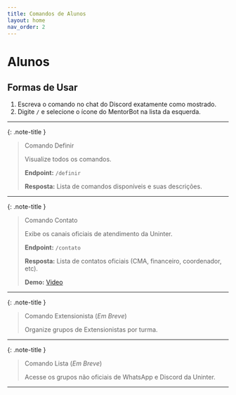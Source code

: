 ```yaml
---
title: Comandos de Alunos
layout: home
nav_order: 2
---
```


# Alunos

## Formas de Usar

1. Escreva o comando no chat do Discord exatamente como mostrado.
2. Digite `/` e selecione o ícone do MentorBot na lista da esquerda.

---

{: .note-title }
> Comando Definir
>
> Visualize todos os comandos.
>
> **Endpoint:**
> `/definir`
>
> **Resposta:**
> Lista de comandos disponíveis e suas descrições.

---

{: .note-title }
> Comando Contato
>
> Exibe os canais oficiais de atendimento da Uninter.
>
> **Endpoint:**
> `/contato`
>
> **Resposta:**
> Lista de contatos oficiais (CMA, financeiro, coordenador, etc).
>
> **Demo:**
> [Video](https://github.com/user-attachments/assets/70d8efed-b3ec-47ca-9440-12eb54e056eb)

---

{: .note-title }
> Comando Extensionista (_Em Breve_)
>
> Organize grupos de Extensionistas por turma.

---

{: .note-title }
> Comando Lista (_Em Breve_)
>
> Acesse os grupos não oficiais de WhatsApp e Discord da Uninter.

---
